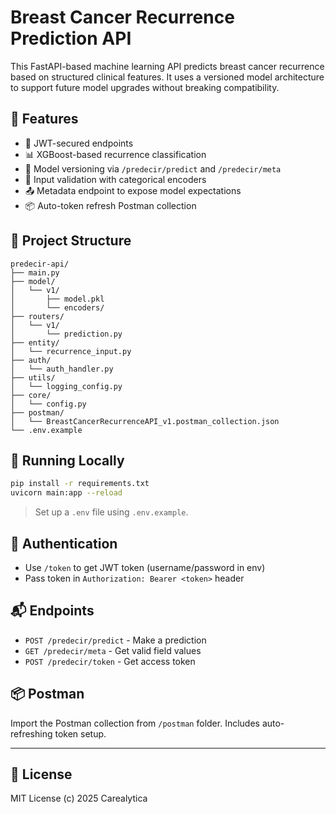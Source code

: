# Breast Cancer Recurrence Prediction API

This FastAPI-based machine learning API predicts breast cancer recurrence based on structured clinical features. It uses a versioned model architecture to support future model upgrades without breaking compatibility.

## 🚀 Features

- 🔐 JWT-secured endpoints
- 📊 XGBoost-based recurrence classification
- 🔄 Model versioning via `/predecir/predict` and `/predecir/meta`
- 🧠 Input validation with categorical encoders
- 📤 Metadata endpoint to expose model expectations
- 📦 Auto-token refresh Postman collection

## 📁 Project Structure

```
predecir-api/
├── main.py
├── model/
│   └── v1/
│       ├── model.pkl
│       └── encoders/
├── routers/
│   └── v1/
│       └── prediction.py
├── entity/
│   └── recurrence_input.py
├── auth/
│   └── auth_handler.py
├── utils/
│   └── logging_config.py
├── core/
│   └── config.py
├── postman/
│   └── BreastCancerRecurrenceAPI_v1.postman_collection.json
└── .env.example
```

## 🧪 Running Locally

```bash
pip install -r requirements.txt
uvicorn main:app --reload
```

> Set up a `.env` file using `.env.example`.

## 🔑 Authentication

- Use `/token` to get JWT token (username/password in env)
- Pass token in `Authorization: Bearer <token>` header

## 📬 Endpoints

- `POST /predecir/predict` - Make a prediction
- `GET /predecir/meta` - Get valid field values
- `POST /predecir/token` - Get access token

## 📦 Postman

Import the Postman collection from `/postman` folder. Includes auto-refreshing token setup.

---

## 📄 License
MIT License (c) 2025 Carealytica